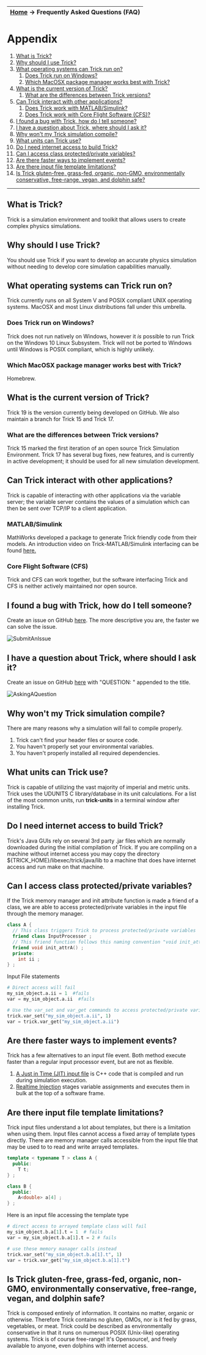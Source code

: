 | [Home](/trick) → Frequently Asked Questions (FAQ) |
|-------------------------------------------------|

# Appendix
01. [What is Trick?](#whatistrick)
01. [Why should I use Trick?](#whyshouldiusetrick)
01. [What operating systems can Trick run on?](#whatoperatingsystemcantrickrunon)
    01. [Does Trick run on Windows?](#doestrickrunonwindows)
    01. [Which MacOSX package manager works best with Trick?](#whichmacosxpackagemanagerworksbestwithtrick)
01. [What is the current version of Trick?](#whatisthecurrentversionoftrick)
    01. [What are the differences between Trick versions?](#whatarethedifferencesbetweentrickversions)
01. [Can Trick interact with other applications?](#cantrickinteractwithotherapplications)
    01. [Does Trick work with MATLAB/Simulink?](#matlabsimulink)
    01. [Does Trick work with Core Flight Software (CFS)?](#coreflightsoftware)
01. [I found a bug with Trick, how do I tell someone?](#ifoundabugwithtrickhowdoitellsomeone)
01. [I have a question about Trick, where should I ask it?](#ihaveaquestionabouttrickwhereshouldiaskit)
01. [Why won't my Trick simulation compile?](#whywontmytricksimulationcompile)
01. [What units can Trick use?](#whatunitscantrickuse)
01. [Do I need internet access to build Trick?](#doineedinternetaccesstobuildtrick)
01. [Can I access class protected/private variables?](#caniaccessclassprotectedprivatevariables)
01. [Are there faster ways to implement events?](#aretherefasterwaystoimplementevents)
01. [Are there input file template limitations?](#arethereinputfiletemplatelimitations)
01. [Is Trick gluten-free, grass-fed, organic, non-GMO, environmentally conservative, free-range, vegan, and dolphin safe?](#istrickgfgfongmoecfrvads)

---
<a name="whatistrick"></a>

## What is Trick?
Trick is a simulation environment and toolkit that allows users to create complex physics simulations.

<a name="whyshouldiusetrick"></a>

## Why should I use Trick?
You should use Trick if you want to develop an accurate physics simulation without needing to develop core simulation capabilities manually. 

<a name="whatoperatingsystemcantrickrunon"></a>

## What operating systems can Trick run on?
Trick currently runs on all System V and POSIX compliant UNIX operating systems. MacOSX and most Linux distributions fall under this umbrella. 

<a name="doestrickrunonwindows"></a>

### Does Trick run on Windows?
Trick does not run natively on Windows, however it *is* possible to run Trick on the Windows 10 Linux Subsystem. Trick will not be ported to Windows until Windows is POSIX compliant, which is highly unlikely.

<a name="whichmacosxpackagemanagerworksbestwithtrick"></a>

### Which MacOSX package manager works best with Trick?
Homebrew.

<a name="whatisthecurrentversionoftrick"></a>

## What is the current version of Trick?
Trick 19 is the version currently being developed on GitHub. We also maintain a branch for Trick 15 and Trick 17.

<a name="whatarethedifferencesbetweentrickversions"></a>

### What are the differences between Trick versions?
Trick 15 marked the first iteration of an open source Trick Simulation Environment. Trick 17 has several bug fixes, new features, and is currently in active development; it should be used for all new simulation development.

<a name="cantrickinteractwithotherapplications"></a>

## Can Trick interact with other applications?
Trick is capable of interacting with other applications via the variable server; the variable server contains the values of a simulation which can then be sent over TCP/IP to a client application.

<a name="matlabsimulink"></a>

### MATLAB/Simulink
MathWorks developed a package to generate Trick friendly code from their models. An introduction video on Trick-MATLAB/Simulink interfacing can be found [here.](http://www.mathworks.com/videos/connecting-simulink-with-other-simulation-frameworks-86546.html)

<a name="coreflightsoftware"></a>

### Core Flight Software (CFS)
Trick and CFS can work together, but the software interfacing Trick and CFS is neither actively maintained nor open source.

<a name="ifoundabugwithtrickhowdoitellsomeone"></a>

## I found a bug with Trick, how do I tell someone?
Create an issue on GitHub [here](https://github.com/nasa/trick/issues/new). The more descriptive you are, the faster we can solve the issue.

![SubmitAnIssue](images/SubmitAnIssue.jpg)


<a name="ihaveaquestionabouttrickwhereshouldiaskit"></a>

## I have a question about Trick, where should I ask it?
Create an issue on GitHub [here](https://github.com/nasa/trick/issues/new) with "QUESTION: " appended to the title.

![AskingAQuestion](images/AskingAQuestion.jpg)


<a name="whywontmytricksimulationcompile"></a>

## Why won't my Trick simulation compile?
There are many reasons why a simulation will fail to compile properly.

01. Trick can't find your header files or source code.
02. You haven't properly set your environmental variables.
03. You haven't properly installed all required dependencies.

<a name="whatunitscantrickuse"></a>

## What units can Trick use?
Trick is capable of utilizing the vast majority of imperial and metric units. Trick uses the UDUNITS C library/database in its unit calculations. For a list of the most common units, run **trick-units** in a terminal window after installing Trick.

<a name="doineedinternetaccesstobuildtrick"></a>

## Do I need internet access to build Trick?
Trick's Java GUIs rely on several 3rd party .jar files which are normally downloaded during the initial compilation of Trick. If you are compiling on a machine without internet access you may copy the directory ${TRICK\_HOME}/libexec/trick/java/lib to a machine that does have internet access and run make on that machine.

<a name="caniaccessclassprotectedprivatevariables"></a>

## Can I access class protected/private variables?
If the Trick memory manager and init attribute function is made a friend of a class, we are able to access protected/private variables in the input file through the memory manager.

```c++
class A {
  // This class triggers Trick to process protected/private variables
  friend class InputProcessor ;
  // This friend function follows this naming convention "void init_attr ## <class_name>()"
  friend void init_attrA() ;
  private:
    int ii ;
} ;
```

Input File statements
```python
# Direct access will fail
my_sim_object.a.ii = 1  #fails
var = my_sim_object.a.ii  #fails

# Use the var_set and var_get commands to access protected/private variables
trick.var_set("my_sim_object.a.ii", 1)
var = trick.var_get("my_sim_object.a.ii")
```

<a name="aretherefasterwaystoimplementevents"></a>

## Are there faster ways to implement events?
Trick has a few alternatives to an input file event. Both method execute faster than a regular input processor event, but are not as flexible.

01.  [A Just in Time (JIT) input file](/trick/documentation/simulation_capabilities/JIT-Input-Processor.html) is C++ code that is
compiled and run during simulation execution.
02.  [Realtime Injection](/trick/documentation/simulation_capabilities/Realtime-Injector.html) stages variable assignments and executes them in bulk at the top of a software frame.

<a name="arethereinputfiletemplatelimitations"></a>

## Are there input file template limitations?
Trick input files understand a lot about templates, but there is a limitation when using them. Input files cannot access a fixed array of template types directly. There are memory manager calls accessible from the input file that may be used to to read and write arrayed templates.

```c++
template < typename T > class A {
  public:
    T t;
} ;

class B {
  public:
    A<double> a[4] ;
} ;
```
Here is an input file accessing the template type

```python
# direct access to arrayed template class will fail
my_sim_object.b.a[1].t = 1  # fails
var = my_sim_object.b.a[1].t = 2 # fails

# use these memory manager calls instead
trick.var_set("my_sim_object.b.a[1].t", 1)
var = trick.var_get("my_sim_object.b.a[1].t")
```

<a name="istrickgfgfongmoecfrvads"></a>

## Is Trick gluten-free, grass-fed, organic, non-GMO, environmentally conservative, free-range, vegan, and dolphin safe?

Trick is composed entirely of information. It contains no matter, organic or otherwise. Therefore Trick contains no gluten,
GMOs, nor is it fed by grass, vegetables, or meat. Trick could be described as environmentally conservative in that it runs on numerous POSIX (Unix-like) operating systems. Trick is of course free-range! It's Opensource!, and freely available to anyone, even dolphins with internet access.

